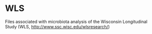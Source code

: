# WLS
Files associated with microbiota analysis of the Wisconsin Longitudinal Study (WLS, http://www.ssc.wisc.edu/wlsresearch/)
